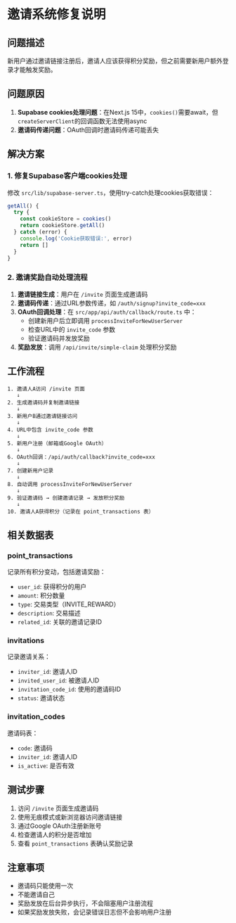 # 邀请系统修复说明

## 问题描述

新用户通过邀请链接注册后，邀请人应该获得积分奖励，但之前需要新用户额外登录才能触发奖励。

## 问题原因

1. **Supabase cookies处理问题**：在Next.js 15中，`cookies()`需要await，但`createServerClient`的回调函数无法使用async
2. **邀请码传递问题**：OAuth回调时邀请码传递可能丢失

## 解决方案

### 1. 修复Supabase客户端cookies处理

修改 `src/lib/supabase-server.ts`，使用try-catch处理cookies获取错误：

```typescript
getAll() {
  try {
    const cookieStore = cookies()
    return cookieStore.getAll()
  } catch (error) {
    console.log('Cookie获取错误:', error)
    return []
  }
}
```

### 2. 邀请奖励自动处理流程

1. **邀请链接生成**：用户在 `/invite` 页面生成邀请码
2. **邀请码传递**：通过URL参数传递，如 `/auth/signup?invite_code=xxx`
3. **OAuth回调处理**：在 `src/app/api/auth/callback/route.ts` 中：
   - 创建新用户后立即调用 `processInviteForNewUserServer`
   - 检查URL中的 `invite_code` 参数
   - 验证邀请码并发放奖励
4. **奖励发放**：调用 `/api/invite/simple-claim` 处理积分奖励

## 工作流程

```
1. 邀请人A访问 /invite 页面
   ↓
2. 生成邀请码并复制邀请链接
   ↓
3. 新用户B通过邀请链接访问
   ↓
4. URL中包含 invite_code 参数
   ↓
5. 新用户注册（邮箱或Google OAuth）
   ↓
6. OAuth回调：/api/auth/callback?invite_code=xxx
   ↓
7. 创建新用户记录
   ↓
8. 自动调用 processInviteForNewUserServer
   ↓
9. 验证邀请码 → 创建邀请记录 → 发放积分奖励
   ↓
10. 邀请人A获得积分（记录在 point_transactions 表）
```

## 相关数据表

### point_transactions
记录所有积分变动，包括邀请奖励：
- `user_id`: 获得积分的用户
- `amount`: 积分数量
- `type`: 交易类型（INVITE_REWARD）
- `description`: 交易描述
- `related_id`: 关联的邀请记录ID

### invitations
记录邀请关系：
- `inviter_id`: 邀请人ID
- `invited_user_id`: 被邀请人ID
- `invitation_code_id`: 使用的邀请码ID
- `status`: 邀请状态

### invitation_codes
邀请码表：
- `code`: 邀请码
- `inviter_id`: 邀请人ID
- `is_active`: 是否有效

## 测试步骤

1. 访问 `/invite` 页面生成邀请码
2. 使用无痕模式或新浏览器访问邀请链接
3. 通过Google OAuth注册新账号
4. 检查邀请人的积分是否增加
5. 查看 `point_transactions` 表确认奖励记录

## 注意事项

- 邀请码只能使用一次
- 不能邀请自己
- 奖励发放在后台异步执行，不会阻塞用户注册流程
- 如果奖励发放失败，会记录错误日志但不会影响用户注册

